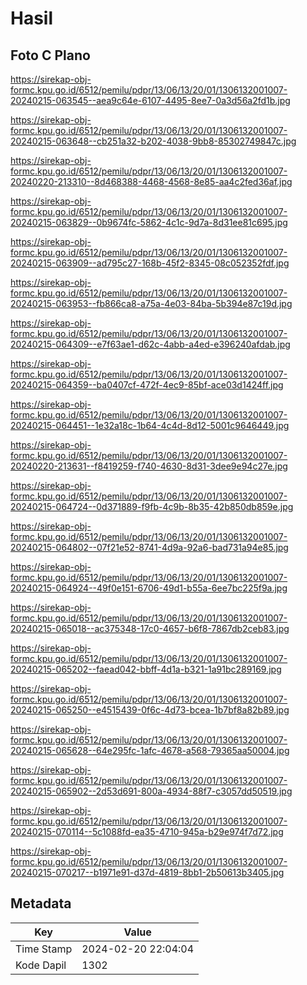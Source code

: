 # Hasil

## Foto C Plano

https://sirekap-obj-formc.kpu.go.id/6512/pemilu/pdpr/13/06/13/20/01/1306132001007-20240215-063545--aea9c64e-6107-4495-8ee7-0a3d56a2fd1b.jpg

https://sirekap-obj-formc.kpu.go.id/6512/pemilu/pdpr/13/06/13/20/01/1306132001007-20240215-063648--cb251a32-b202-4038-9bb8-85302749847c.jpg

https://sirekap-obj-formc.kpu.go.id/6512/pemilu/pdpr/13/06/13/20/01/1306132001007-20240220-213310--8d468388-4468-4568-8e85-aa4c2fed36af.jpg

https://sirekap-obj-formc.kpu.go.id/6512/pemilu/pdpr/13/06/13/20/01/1306132001007-20240215-063829--0b9674fc-5862-4c1c-9d7a-8d31ee81c695.jpg

https://sirekap-obj-formc.kpu.go.id/6512/pemilu/pdpr/13/06/13/20/01/1306132001007-20240215-063909--ad795c27-168b-45f2-8345-08c052352fdf.jpg

https://sirekap-obj-formc.kpu.go.id/6512/pemilu/pdpr/13/06/13/20/01/1306132001007-20240215-063953--fb866ca8-a75a-4e03-84ba-5b394e87c19d.jpg

https://sirekap-obj-formc.kpu.go.id/6512/pemilu/pdpr/13/06/13/20/01/1306132001007-20240215-064309--e7f63ae1-d62c-4abb-a4ed-e396240afdab.jpg

https://sirekap-obj-formc.kpu.go.id/6512/pemilu/pdpr/13/06/13/20/01/1306132001007-20240215-064359--ba0407cf-472f-4ec9-85bf-ace03d1424ff.jpg

https://sirekap-obj-formc.kpu.go.id/6512/pemilu/pdpr/13/06/13/20/01/1306132001007-20240215-064451--1e32a18c-1b64-4c4d-8d12-5001c9646449.jpg

https://sirekap-obj-formc.kpu.go.id/6512/pemilu/pdpr/13/06/13/20/01/1306132001007-20240220-213631--f8419259-f740-4630-8d31-3dee9e94c27e.jpg

https://sirekap-obj-formc.kpu.go.id/6512/pemilu/pdpr/13/06/13/20/01/1306132001007-20240215-064724--0d371889-f9fb-4c9b-8b35-42b850db859e.jpg

https://sirekap-obj-formc.kpu.go.id/6512/pemilu/pdpr/13/06/13/20/01/1306132001007-20240215-064802--07f21e52-8741-4d9a-92a6-bad731a94e85.jpg

https://sirekap-obj-formc.kpu.go.id/6512/pemilu/pdpr/13/06/13/20/01/1306132001007-20240215-064924--49f0e151-6706-49d1-b55a-6ee7bc225f9a.jpg

https://sirekap-obj-formc.kpu.go.id/6512/pemilu/pdpr/13/06/13/20/01/1306132001007-20240215-065018--ac375348-17c0-4657-b6f8-7867db2ceb83.jpg

https://sirekap-obj-formc.kpu.go.id/6512/pemilu/pdpr/13/06/13/20/01/1306132001007-20240215-065202--faead042-bbff-4d1a-b321-1a91bc289169.jpg

https://sirekap-obj-formc.kpu.go.id/6512/pemilu/pdpr/13/06/13/20/01/1306132001007-20240215-065250--e4515439-0f6c-4d73-bcea-1b7bf8a82b89.jpg

https://sirekap-obj-formc.kpu.go.id/6512/pemilu/pdpr/13/06/13/20/01/1306132001007-20240215-065628--64e295fc-1afc-4678-a568-79365aa50004.jpg

https://sirekap-obj-formc.kpu.go.id/6512/pemilu/pdpr/13/06/13/20/01/1306132001007-20240215-065902--2d53d691-800a-4934-88f7-c3057dd50519.jpg

https://sirekap-obj-formc.kpu.go.id/6512/pemilu/pdpr/13/06/13/20/01/1306132001007-20240215-070114--5c1088fd-ea35-4710-945a-b29e974f7d72.jpg

https://sirekap-obj-formc.kpu.go.id/6512/pemilu/pdpr/13/06/13/20/01/1306132001007-20240215-070217--b1971e91-d37d-4819-8bb1-2b50613b3405.jpg


## Metadata

| Key        | Value               |
| ---------- | ------------------- |
| Time Stamp | 2024-02-20 22:04:04 |
| Kode Dapil | 1302                |



